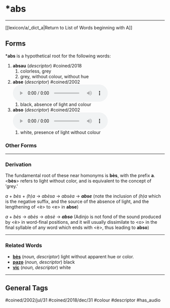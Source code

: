 # \*abs
---
[[lexicon/a/_dict_a|Return to List of Words beginning with A]]

## Forms
\***abs** is a hypothetical root for the following words:
1. **absau** (_descriptor_) #coined/2018
	1. colorless, grey
	2. grey, without colour, without hue
2. **abse** (_descriptor_) #coined/2002 ![listen](../../audio/01-adob/mp3/abse.mp3)
	1. black, absence of light and colour
3. **abso** (_descriptor_) #coined/2002 ![listen](../../audio/01-adob/mp3/abso.mp3)
	1. white, presence of light without colour

### Other Forms

---
### Derivation

The fundamental root of these near homonyms is **bès**, with the prefix **a**. \<**bès**\> refers to light without color, and is equivalent to the concept of 'grey.'

_a_ + _bès_ + _(h)a_ -> _abèsa_ -> _absèa_ -> **_abse_** (note the inclusion of _(h)a_ which is the negative suffix, and the source of the absence of light, and the lengthening of \<è\> to \<e\> in **abse**)

_a_ + _bès_ -> _abès_ -> _absè_ -> **_abso_** (Adinjo is not fond of the sound produced by \<è\> in word-final positions, and it will usually dissimilate to \<o\> in the final syllable of any word which ends with \<è\>, thus leading to **abso**)

---
### Related Words

- **[bès](../b/bès.md)** (_noun, descriptor_) light without apparent hue or color.
- **[pazo](../p/pazo.md)** (_noun, descriptor_) black
- **[vic](../v/vic.md)** (_noun, descriptor_) white

---
## General Tags

#coined/2002/jul/31 #coined/2018/dec/31 #colour #descriptor #has_audio 